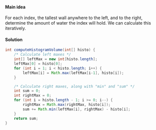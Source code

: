 #### Main idea

For each index, the tallest wall anywhere to the left, and to the right, determine the amount of water the index will hold. We can calculate this iteratively.

#### Solution

```java
int computeHistogramVolume(int[] histo) {
    /* Calculate left maxes */
    int[] leftMax = new int[histo.length];
    leftMax[0] = histo[0];
    for (int i = 1; i < histo.length; i++) {
        leftMax[i] = Math.max(leftMax[i-1], histo[i]);
    }

    /* Calculate right maxes, along with "min" and "sum" */
    int sum = 0;
    int rightMax = 0;
    for (int i = histo.length - 1; i >= 0; i--) {
        rightMax = Math.max(rightMax, histo[i]);
        sum += Math.min(leftMax[i], rightMax) - histo[i];
    }
    return sum;
}
```
